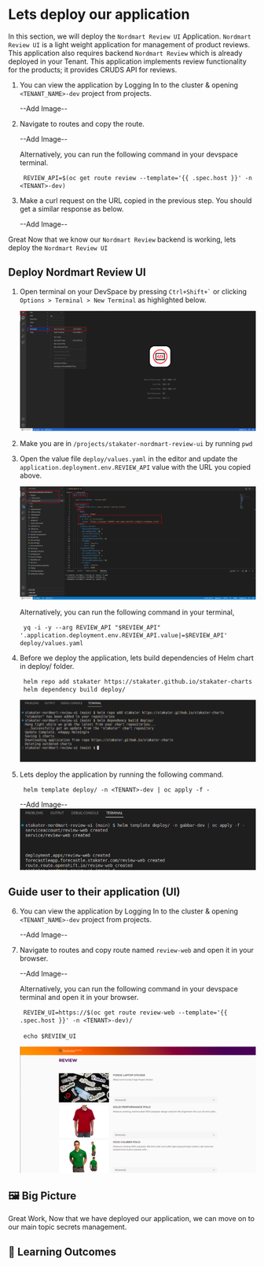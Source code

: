 # Lets deploy our application 

In this section, we will deploy the `Nordmart Review UI` Application. `Nordmart Review UI` is a light weight application for management of product reviews. This application also requires backend `Nordmart Review` which is already deployed in your Tenant. This application implements review functionality for the products; it provides CRUDS API for reviews.

1. You can view the application by Logging In to the cluster & opening `<TENANT_NAME>-dev` project from projects.

    --Add Image--

2. Navigate to routes and copy the route. 

    --Add Image--

    Alternatively, you can run the following command in your devspace terminal. 

        REVIEW_API=$(oc get route review --template='{{ .spec.host }}' -n <TENANT>-dev)

3. Make a curl request on the URL copied in the previous step. You should get a similar response as below.

    --Add Image--


Great Now that we know our `Nordmart Review` backend is working, lets deploy the `Nordmart Review UI`

## Deploy Nordmart Review UI

1. Open terminal on your DevSpace by pressing `` Ctrl+Shift+` `` or clicking `Options > Terminal > New Terminal` as highlighted below.

   ![devspace-new-terminal](images/devspace-new-terminal.png)

2. Make you are in `/projects/stakater-nordmart-review-ui` by running `pwd` 

3. Open the value file `deploy/values.yaml` in the editor and update the `application.deployment.env.REVIEW_API` value with the URL you copied above.

    ![devspace-deploy-value-update-review-api](images/devspace-deploy-value-update-review-api.png)

    Alternatively, you can run the following command in your terminal, 
        
        yq -i -y --arg REVIEW_API "$REVIEW_API" '.application.deployment.env.REVIEW_API.value|=$REVIEW_API' deploy/values.yaml

4. Before we deploy the application, lets build dependencies of Helm chart in deploy/ folder.

        helm repo add stakater https://stakater.github.io/stakater-charts
        helm dependency build deploy/

    ![devspace-helm-output](images/devspace-helm-output.png)

5. Lets deploy the application by running the following command. 

        helm template deploy/ -n <TENANT>-dev | oc apply -f -

    --Add Image--
    ![devspace-helm-install-oc-apply](images/devspace-helm-install-oc-apply.png)

## Guide user to their application (UI)

6. You can view the application by Logging In to the cluster & opening `<TENANT_NAME>-dev` project from projects.

    --Add Image--

7. Navigate to routes and copy route named `review-web` and open it in your browser. 

    --Add Image--

    Alternatively, you can run the following command in your devspace terminal and open it in your browser.

        REVIEW_UI=https://$(oc get route review-web --template='{{ .spec.host }}' -n <TENANT>-dev)/

        echo $REVIEW_UI

    ![nortmart-review-ui](./images/nordmart-review-ui.png)

## 🖼️ Big Picture

Great Work, Now that we have deployed our application, we can move on to our main topic secrets management.

## 🔮 Learning Outcomes

